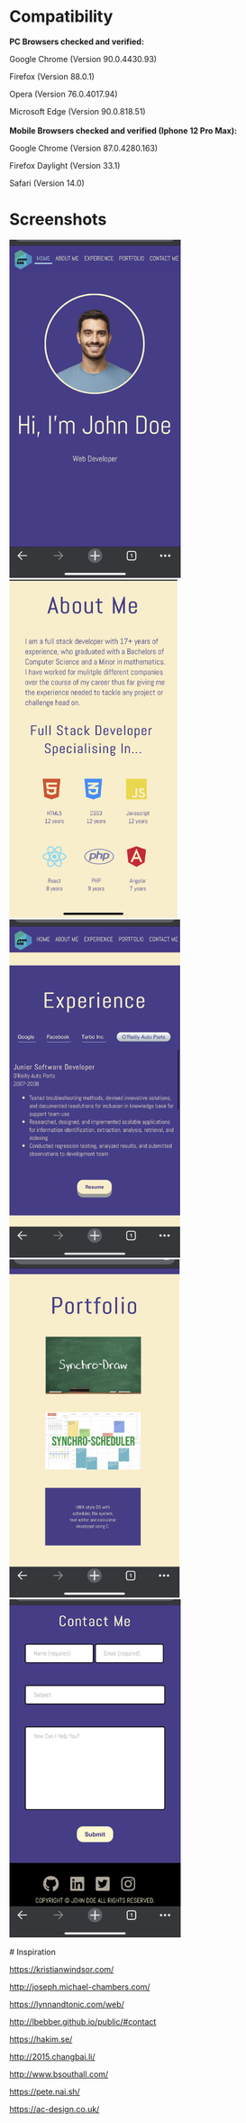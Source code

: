 # Compatibility
**PC Browsers checked and verified:**

Google Chrome (Version 90.0.4430.93)

Firefox (Version 88.0.1)

Opera (Version 76.0.4017.94)

Microsoft Edge (Version 90.0.818.51)
<br />
<br />
**Mobile Browsers checked and verified (Iphone 12 Pro Max):**

Google Chrome (Version 87.0.4280.163)

Firefox Daylight (Version 33.1)

Safari (Version 14.0) 

# Screenshots
<p float="left">
  <img src="https://github.com/mgegg016/365Project/blob/main/Mobile%20Screenshots/Header.JPG" height="600">
  <img src="https://github.com/mgegg016/365Project/blob/main/Mobile%20Screenshots/About-Me.JPG" height="600">
  <img src="https://github.com/mgegg016/365Project/blob/main/Mobile%20Screenshots/Experience.JPG" height="600">
  <img src="https://github.com/mgegg016/365Project/blob/main/Mobile%20Screenshots/Portfolio.JPG" height="600">
  <img src="https://github.com/mgegg016/365Project/blob/main/Mobile%20Screenshots/Contact-Me.JPG" height="600">
 </p>
# Inspiration

https://kristianwindsor.com/

http://joseph.michael-chambers.com/

https://lynnandtonic.com/web/

http://lbebber.github.io/public/#contact

https://hakim.se/

http://2015.changbai.li/

http://www.bsouthall.com/

https://pete.nai.sh/

https://ac-design.co.uk/
